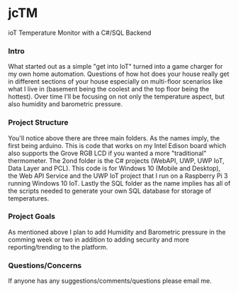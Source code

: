 # jcTM
ioT Temperature Monitor with a C#/SQL Backend

### Intro
What started out as a simple "get into IoT" turned into a game charger for my own home automation.  Questions of how hot does your house really get in different sections of your house especially on multi-floor scenarios like what I live in (basement being the coolest and the top floor being the hottest).  Over time I'll be focusing on not only the temperature aspect, but also humidity and barometric pressure.

### Project Structure
You'll notice above there are three main folders.  As the names imply, the first being arduino.  This is code that works on my Intel Edison board which also supports the Grove RGB LCD if you wanted a more "traditional" thermometer.  The 2ond folder is the C# projects (WebAPI, UWP, UWP IoT, Data Layer and PCL).  This code is for Windows 10 (Mobile and Desktop), the Web API Service and the UWP IoT project that I run on a Raspberry Pi 3 running Windows 10 IoT.  Lastly the SQL folder as the name implies has all of the scripts needed to generate your own SQL database for storage of temperatures.

### Project Goals
As mentioned above I plan to add Humidity and Barometric pressure in the comming week or two in addition to adding security and more reporting/trending to the platform.

### Questions/Concerns
If anyone has any suggestions/comments/questions please email me.
